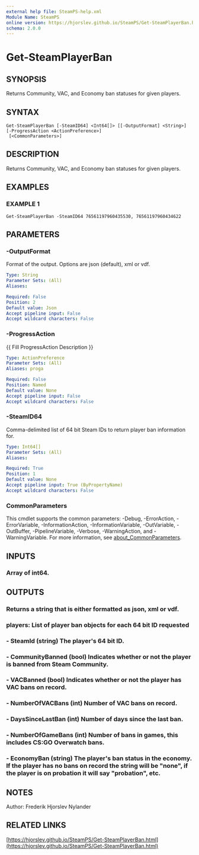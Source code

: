 ```yaml
---
external help file: SteamPS-help.xml
Module Name: SteamPS
online version: https://hjorslev.github.io/SteamPS/Get-SteamPlayerBan.html
schema: 2.0.0
---
```


# Get-SteamPlayerBan

## SYNOPSIS
Returns Community, VAC, and Economy ban statuses for given players.

## SYNTAX

```
Get-SteamPlayerBan [-SteamID64] <Int64[]> [[-OutputFormat] <String>] [-ProgressAction <ActionPreference>]
 [<CommonParameters>]
```

## DESCRIPTION
Returns Community, VAC, and Economy ban statuses for given players.

## EXAMPLES

### EXAMPLE 1
```
Get-SteamPlayerBan -SteamID64 76561197960435530, 76561197960434622
```

## PARAMETERS

### -OutputFormat
Format of the output.
Options are json (default), xml or vdf.

```yaml
Type: String
Parameter Sets: (All)
Aliases:

Required: False
Position: 2
Default value: Json
Accept pipeline input: False
Accept wildcard characters: False
```

### -ProgressAction
{{ Fill ProgressAction Description }}

```yaml
Type: ActionPreference
Parameter Sets: (All)
Aliases: proga

Required: False
Position: Named
Default value: None
Accept pipeline input: False
Accept wildcard characters: False
```

### -SteamID64
Comma-delimited list of 64 bit Steam IDs to return player ban information for.

```yaml
Type: Int64[]
Parameter Sets: (All)
Aliases:

Required: True
Position: 1
Default value: None
Accept pipeline input: True (ByPropertyName)
Accept wildcard characters: False
```

### CommonParameters
This cmdlet supports the common parameters: -Debug, -ErrorAction, -ErrorVariable, -InformationAction, -InformationVariable, -OutVariable, -OutBuffer, -PipelineVariable, -Verbose, -WarningAction, and -WarningVariable. For more information, see [about_CommonParameters](http://go.microsoft.com/fwlink/?LinkID=113216).

## INPUTS

### Array of int64.
## OUTPUTS

### Returns a string that is either formatted as json, xml or vdf.
### players: List of player ban objects for each 64 bit ID requested
### - SteamId (string) The player's 64 bit ID.
### - CommunityBanned (bool) Indicates whether or not the player is banned from Steam Community.
### - VACBanned (bool) Indicates whether or not the player has VAC bans on record.
### - NumberOfVACBans (int) Number of VAC bans on record.
### - DaysSinceLastBan (int) Number of days since the last ban.
### - NumberOfGameBans (int) Number of bans in games, this includes CS:GO Overwatch bans.
### - EconomyBan (string) The player's ban status in the economy. If the player has no bans on record the string will be "none", if the player is on probation it will say "probation", etc.
## NOTES
Author: Frederik Hjorslev Nylander

## RELATED LINKS

[https://hjorslev.github.io/SteamPS/Get-SteamPlayerBan.html](https://hjorslev.github.io/SteamPS/Get-SteamPlayerBan.html)

